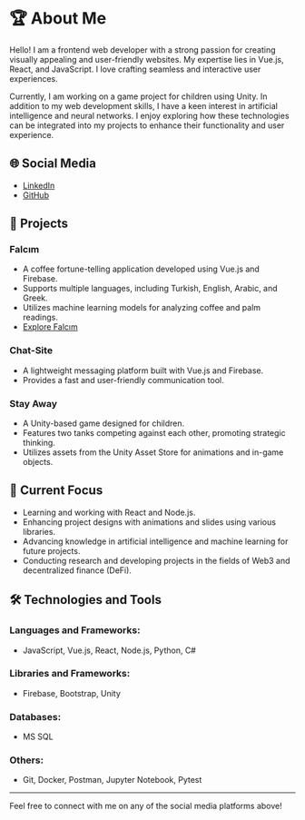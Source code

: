 # 🏆 About Me

Hello! I am a frontend web developer with a strong passion for creating visually appealing and user-friendly websites. My expertise lies in Vue.js, React, and JavaScript. I love crafting seamless and interactive user experiences. 

Currently, I am working on a game project for children using Unity. In addition to my web development skills, I have a keen interest in artificial intelligence and neural networks. I enjoy exploring how these technologies can be integrated into my projects to enhance their functionality and user experience.

## 🌐 Social Media
- [LinkedIn](https://www.linkedin.com/in/a-faruk-namal)
- [GitHub](https://github.com/afnamal)

## 🏅 Projects
### Falcım
- A coffee fortune-telling application developed using Vue.js and Firebase.
- Supports multiple languages, including Turkish, English, Arabic, and Greek.
- Utilizes machine learning models for analyzing coffee and palm readings.
- [Explore Falcım](https://falc-m.vercel.app)

### Chat-Site
- A lightweight messaging platform built with Vue.js and Firebase.
- Provides a fast and user-friendly communication tool.

### Stay Away
- A Unity-based game designed for children.
- Features two tanks competing against each other, promoting strategic thinking.
- Utilizes assets from the Unity Asset Store for animations and in-game objects.

## 🚀 Current Focus
- Learning and working with React and Node.js.
- Enhancing project designs with animations and slides using various libraries.
- Advancing knowledge in artificial intelligence and machine learning for future projects.
- Conducting research and developing projects in the fields of Web3 and decentralized finance (DeFi).

## 🛠️ Technologies and Tools
### Languages and Frameworks:
- JavaScript, Vue.js, React, Node.js, Python, C#

### Libraries and Frameworks:
- Firebase, Bootstrap, Unity

### Databases:
- MS SQL

### Others:
- Git, Docker, Postman, Jupyter Notebook, Pytest

---

Feel free to connect with me on any of the social media platforms above!
